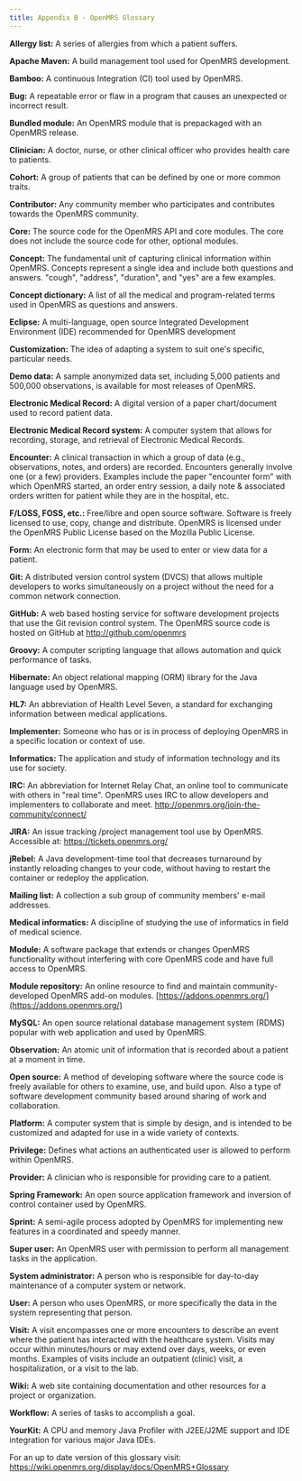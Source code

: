 ```yaml
---
title: Appendix B - OpenMRS Glossary
---
```


**Allergy list:** A series of allergies from which a patient suffers.

**Apache Maven:** A build management tool used for OpenMRS development.

**Bamboo:** A continuous Integration (CI) tool used by OpenMRS.

**Bug:** A repeatable error or flaw in a program that causes an unexpected or incorrect result. 

**Bundled module:** An OpenMRS module that is prepackaged with an OpenMRS release.

**Clinician:** A doctor, nurse, or other clinical officer who provides health care to patients.

**Cohort:** A group of patients that can be defined by one or more common traits.

**Contributor:** Any community member who participates and contributes towards the OpenMRS community. 

**Core:** The source code for the OpenMRS API and core modules. The core does not include the source code for other, optional modules.

**Concept:** The fundamental unit of capturing clinical information within OpenMRS. Concepts represent a single idea and include both questions and answers. "cough", "address", "duration", and "yes" are a few examples.

**Concept dictionary:** A list of all the medical and program-related terms used in OpenMRS as questions and answers.

**Eclipse:** A multi-language, open source Integrated Development Environment (IDE) recommended for OpenMRS development 

**Customization:** The idea of adapting a system to suit one's specific, particular needs.

**Demo data:** A sample anonymized data set, including 5,000 patients and 500,000 observations, is available for most releases of OpenMRS.

**Electronic Medical Record:** A digital version of a paper chart/document used to record patient data.

**Electronic Medical Record system:** A computer system that allows for recording, storage, and retrieval of Electronic Medical Records.

**Encounter:** A clinical transaction in which a group of data (e.g., observations, notes, and orders) are recorded. Encounters generally involve one (or a few) providers. Examples include the paper "encounter form" with which OpenMRS started, an order entry session, a daily note &amp; associated orders written for patient while they are in the hospital, etc.

**F/LOSS, FOSS, etc.:** Free/libre and open source software. Software is freely licensed to use, copy, change and distribute. OpenMRS is licensed under the OpenMRS Public License based on the Mozilla Public License. 

**Form:** An electronic form that may be used to enter or view data for a patient.

**Git:** A distributed version control system (DVCS) that allows multiple developers to works simultaneously on a project without the need for a common network connection. 

**GitHub:** A web based hosting service for software development projects that use the Git revision control system. The OpenMRS source code is hosted on GitHub at http://github.com/openmrs

**Groovy:** A computer scripting language that allows automation and quick performance of tasks.

**Hibernate:** An object relational mapping (ORM) library for the Java language used by OpenMRS.

**HL7:** An abbreviation of Health Level Seven, a standard for exchanging information between medical applications.

**Implementer:** Someone who has or is in process of deploying OpenMRS in a specific location or context of use.

**Informatics:** The application and study of information technology and its use for society.

**IRC:** An abbreviation for Internet Relay Chat, an online tool to communicate with others in "real time". OpenMRS uses IRC to allow developers and implementers to collaborate and meet. http://openmrs.org/join-the-community/connect/

**JIRA:** An issue tracking /project management tool use by OpenMRS. Accessible at: https://tickets.openmrs.org/

**jRebel:** A Java development-time tool that decreases turnaround by instantly reloading changes to your code, without having to restart the container or redeploy the application. 

**Mailing list:** A collection a sub group of community members' e-mail addresses.

**Medical informatics:** A discipline of studying the use of informatics in field of medical science.

**Module:** A software package that extends or changes OpenMRS functionality without interfering with core OpenMRS code and have full access to OpenMRS.

**Module repository:** An online resource to find and maintain community-developed OpenMRS add-on modules. [https://addons.openmrs.org/](https://addons.openmrs.org/)

**MySQL:** An open source relational database management system (RDMS) popular with web application and used by OpenMRS. 

**Observation:** An atomic unit of information that is recorded about a patient at a moment in time.

**Open source:** A method of developing software where the source code is freely available for others to examine, use, and build upon. Also a type of software development community based around sharing of work and collaboration.

**Platform:** A computer system that is simple by design, and is intended to be customized and adapted for use in a wide variety of contexts.

**Privilege:** Defines what actions an authenticated user is allowed to perform within OpenMRS. 

**Provider:** A clinician who is responsible for providing care to a patient.

**Spring Framework:** An open source application framework and inversion of control container used by OpenMRS.

**Sprint:** A semi-agile process adopted by OpenMRS for implementing new features in a coordinated and speedy manner.

**Super user:** An OpenMRS user with permission to perform all management tasks in the application.

**System administrator:** A person who is responsible for day-to-day maintenance of a computer system or network.

**User:** A person who uses OpenMRS, or more specifically the data in the system representing that person.

**Visit:** A visit encompasses one or more encounters to describe an event where the patient has interacted with the healthcare system. Visits may occur within minutes/hours or may extend over days, weeks, or even months. Examples of visits include an outpatient (clinic) visit, a hospitalization, or a visit to the lab. 

**Wiki:** A web site containing documentation and other resources for a project or organization.

**Workflow:** A series of tasks to accomplish a goal.

**YourKit:** A CPU and memory Java Profiler with J2EE/J2ME support and IDE integration for various major Java IDEs.

For an up to date version of this glossary visit: https://wiki.openmrs.org/display/docs/OpenMRS+Glossary 